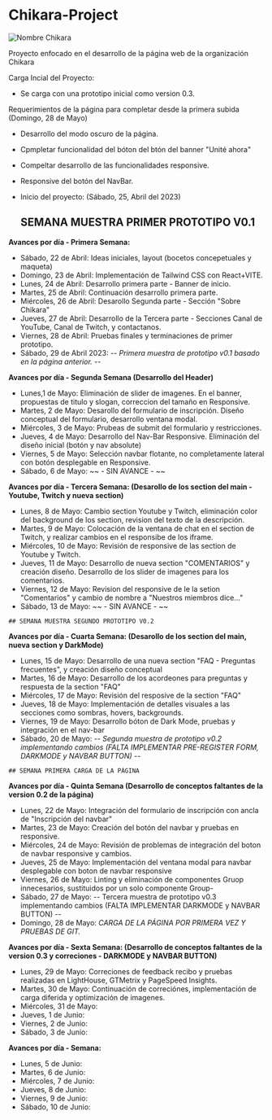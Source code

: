 # Chikara-Project
![Nombre Chikara](https://chikaraoficial.org/assets/chikara_name-ba66dbc8.webp)

Proyecto enfocado en el desarrollo de la página web de la organización Chikara

Carga Incial del Proyecto:
 - Se carga con una prototipo inicial como version 0.3.

Requerimientos de la página para completar desde la primera subida (Domingo, 28 de Mayo)
 - Desarrollo del modo oscuro de la página.
 - Cpmpletar funcionalidad del bóton del btón del banner "Unité ahora"
 - Compeltar desarrollo de las funcionalidades responsive.
 - Responsive del botón del NavBar.

  - Inicio del proyecto: (Sábado, 25, Abril del 2023)
  
    ## SEMANA MUESTRA PRIMER PROTOTIPO V0.1

  **Avances por día - Primera Semana:** 
   - Sábado, 22 de Abril: Ideas iniciales, layout (bocetos concepetuales y maqueta)
   - Domingo, 23 de Abril: Implementación de Tailwind CSS con React+VITE.
   - Lunes, 24 de Abril: Desarrollo primera parte - Banner de inicio.
   - Martes, 25 de Abril: Continuación desarrollo primera parte. 
   - Miércoles, 26 de Abril: Desarollo Segunda parte - Sección "Sobre Chikara"
   - Jueves, 27 de Abril: Desarrollo de la Tercera parte - Secciones Canal de YouTube, Canal de Twitch, y contactanos.
   - Viernes, 28 de Abril: Pruebas finales y terminaciones de primer prototipo.
   - Sábado, 29 de Abril 2023: *-- Primera muestra de prototipo v0.1 basado en la página anterior. --*

  **Avances por día - Segunda Semana (Desarrollo del Header)**
   - Lunes,1 de Mayo: Eliminación de slider de imagenes. En el banner, propuestas de titulo y slogan, correccion del tamaño en Responsive.
   - Martes, 2 de Mayo: Desarollo del formulario de inscripción. Diseño conceptual del formulario, desarrollo ventana modal.
   - Miércoles, 3 de Mayo: Prubeas de submit del formulario y restricciones.
   - Jueves, 4 de Mayo: Desarrollo del Nav-Bar Responsive. Eliminación del diseño inicial (botón y nav absolute)
   - Viernes, 5 de Mayo: Selección navbar flotante, no completamente lateral con botón desplegable en Responsive.
   - Sábado, 6 de Mayo:  ~~ - SIN AVANCE - ~~

  **Avances por día - Tercera Semana: (Desarollo de los section del main - Youtube, Twitch y nueva section)**
   - Lunes, 8 de Mayo: Cambio section Youtube y Twitch, eliminación color del background de los section, revision del texto de la descripción.
   - Martes, 9 de Mayo: Colocación de la ventana de chat en el section de Twitch, y realizar cambios en el responsibe de los iframe.
   - Miércoles, 10 de Mayo: Revisión de responsive de las section de Youtube y Twitch.
   - Jueves, 11 de Mayo: Desarrollo de nueva section "COMENTARIOS" y creación diseño. Desarrollo de los slider de imagenes para los comentarios.
   - Viernes, 12 de Mayo: Revision del responsive de le la setion "Comentarios" y cambio de nombre a "Nuestros miembros dice..."
   - Sábado, 13 de Mayo: ~~ - SIN AVANCE - ~~
   
    ## SEMANA MUESTRA SEGUNDO PROTOTIPO V0.2

  **Avances por día - Cuarta Semana: (Desarollo de los section del main,  nueva section y DarkMode)**
   - Lunes, 15 de Mayo: Desarrollo de una nueva section "FAQ - Preguntas frecuentes", y creación diseño conceptual
   - Martes, 16 de Mayo: Desarrollo de los acordeones para preguntas y respuesta de la section "FAQ"
   - Miércoles, 17 de Mayo: Revisión del resposive de la section "FAQ"
   - Jueves, 18 de Mayo: Implementación de detalles visuales a las secciones como sombras, hovers, backgrounds.
   - Viernes, 19 de Mayo: Desarrollo bóton de Dark Mode, pruebas y integración en el nav-bar
   - Sábado, 20 de Mayo: *-- Segunda muestra de prototipo v0.2 implementando cambios (FALTA IMPLEMENTAR PRE-REGISTER FORM, DARKMODE y NAVBAR BUTTON) --*
   
    ## SEMANA PRIMERA CARGA DE LA PÁGINA 

 **Avances por día - Quinta Semana (Desarrollo de conceptos faltantes de la version 0.2 de la página)**
   - Lunes, 22 de Mayo: Integración del formulario de inscripción con ancla de "Inscripción del navbar"
   - Martes, 23 de Mayo: Creación del botón del navbar y pruebas en responsive.
   - Miércoles, 24 de Mayo: Revisión de problemas de integración del boton de navbar responsive y cambios.
   - Jueves, 25 de Mayo: Implementación del ventana modal para navbar desplegable con boton de navbar responsive
   - Viernes, 26 de Mayo: Linting y eliminación de componentes Gruop innecesarios, sustituidos por un solo componente Group-
   - Sábado, 27 de Mayo: -- Tercera muestra de prototipo v0.3 implementando cambios (FALTA IMPLEMENTAR DARKMODE y NAVBAR BUTTON) --
   - Domingo, 28 de Mayo: *CARGA DE LA PÁGINA POR PRIMERA VEZ Y PRUEBAS DE GIT.*
   
  **Avances por día - Sexta Semana: (Desarrollo de conceptos faltantes de la version 0.3 y correciones - DARKMODE y NAVBAR BUTTON)**
   - Lunes, 29 de Mayo: Correciones de feedback recibo y pruebas realizadas en LightHouse, GTMetrix y PageSpeed Insights.
   - Martes, 30 de Mayo: Continuación de correciónes, implementación de carga diferida y optimización de imagenes.
   - Miércoles, 31 de Mayo: 
   - Jueves, 1 de Junio: 
   - Viernes, 2 de Junio: 
   - Sábado, 3 de Junio: 
   
  **Avances por día -  Semana:** 
   - Lunes, 5 de Junio: 
   - Martes, 6 de Junio: 
   - Miércoles, 7 de Junio: 
   - Jueves, 8 de Junio: 
   - Viernes, 9 de Junio: 
   - Sábado, 10 de Junio: 
   
